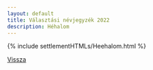 ```yaml
---
layout: default
title: Választási névjegyzék 2022
description: Héhalom
---
```


{% include settlementHTMLs/Heehalom.html %}

[Vissza](./)